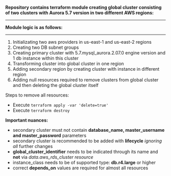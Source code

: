 **Repository contains terraform module creating global cluster consisting of two clusters with Aurora 5.7 version in two different AWS regions:**

*************************
**Module logic is as follows:**
*************************
1.  Initializating two aws providers in us-east-1 and us-east-2 regions
2.  Creating two DB subnet groups
3.  Creating primary cluster with 5.7.mysql_aurora.2.07.0 engine version and 1 db instance within this cluster
4.  Transforming cluster into global cluster in one region
5.  Adding secondary region by creating cluster with instance in different region
6.  Adding null resources required to remove clusters from global cluster and then deleting the global cluster itself

Steps to remove all resources:
*  Execute `terraform apply -var 'delete=true'`
*  Execute `terraform destroy`


**Important nuances:**
* secondary cluster must not contain **database_name, master_username and master_password** parameters 
* secondary cluster is recommended to be added with **lifecycle** *ignoring all* further changes
* **global_cluster_identifier** needs to be indicated through its name and **not** via *data.aws_rds_cluster resource*
* instance_class needs to be of supported type: **db.r4.large** or higher
* correct **depends_on** values are required for almost all resources
